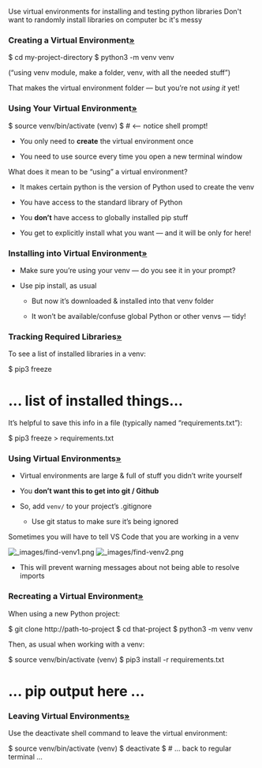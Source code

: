 Use virtual environments for installing and testing python libraries 
Don't want to randomly install libraries on computer bc it's messy 

### Creating a Virtual Environment[»](https://rithm-students-assets.s3.amazonaws.com/r38/lectures/python-tools/handout/index.html?AWSAccessKeyId=AKIA6I7NF475LYNA7YJL&Signature=92ndaMWfxOSWpiiwdNvGRNf%2B5o8%3D&Expires=1713934985#creating-a-virtual-environment "Link to this heading")

$ cd my-project-directory
$ python3 -m venv venv

(“using venv module, make a folder, venv, with all the needed stuff”)

That makes the virtual environment folder — but you’re not _using it_ yet!

### Using Your Virtual Environment[»](https://rithm-students-assets.s3.amazonaws.com/r38/lectures/python-tools/handout/index.html?AWSAccessKeyId=AKIA6I7NF475LYNA7YJL&Signature=92ndaMWfxOSWpiiwdNvGRNf%2B5o8%3D&Expires=1713934985#using-your-virtual-environment "Link to this heading")

$ source venv/bin/activate
(venv) $  # <-- notice shell prompt!

- You only need to **create** the virtual environment once
    
- You need to use source every time you open a new terminal window
    

What does it mean to be “using” a virtual environment?

- It makes certain python is the version of Python used to create the venv
    
- You have access to the standard library of Python
    
- You **don’t** have access to globally installed pip stuff
    
- You get to explicitly install what you want — and it will be only for here!
    

### Installing into Virtual Environment[»](https://rithm-students-assets.s3.amazonaws.com/r38/lectures/python-tools/handout/index.html?AWSAccessKeyId=AKIA6I7NF475LYNA7YJL&Signature=92ndaMWfxOSWpiiwdNvGRNf%2B5o8%3D&Expires=1713934985#installing-into-virtual-environment "Link to this heading")

- Make sure you’re using your venv — do you see it in your prompt?
    
- Use pip install, as usual
    
    - But now it’s downloaded & installed into that venv folder
        
    - It won’t be available/confuse global Python or other venvs — tidy!
        

### Tracking Required Libraries[»](https://rithm-students-assets.s3.amazonaws.com/r38/lectures/python-tools/handout/index.html?AWSAccessKeyId=AKIA6I7NF475LYNA7YJL&Signature=92ndaMWfxOSWpiiwdNvGRNf%2B5o8%3D&Expires=1713934985#tracking-required-libraries "Link to this heading")

To see a list of installed libraries in a venv:

$ pip3 freeze
# ... list of installed things...

It’s helpful to save this info in a file (typically named “requirements.txt”):

$ pip3 freeze > requirements.txt

### Using Virtual Environments[»](https://rithm-students-assets.s3.amazonaws.com/r38/lectures/python-tools/handout/index.html?AWSAccessKeyId=AKIA6I7NF475LYNA7YJL&Signature=92ndaMWfxOSWpiiwdNvGRNf%2B5o8%3D&Expires=1713934985#using-virtual-environments "Link to this heading")

- Virtual environments are large & full of stuff you didn’t write yourself
    
- You **don’t want this to get into git / Github**
    
- So, add `venv/` to your project’s .gitignore
    
    - Use git status to make sure it’s being ignored
        

Sometimes you will have to tell VS Code that you are working in a venv

![_images/find-venv1.png](https://rithm-students-assets.s3.amazonaws.com/r38/lectures/python-tools/handout/_images/find-venv1.png) ![_images/find-venv2.png](https://rithm-students-assets.s3.amazonaws.com/r38/lectures/python-tools/handout/_images/find-venv2.png)

- This will prevent warning messages about not being able to resolve imports
    

### Recreating a Virtual Environment[»](https://rithm-students-assets.s3.amazonaws.com/r38/lectures/python-tools/handout/index.html?AWSAccessKeyId=AKIA6I7NF475LYNA7YJL&Signature=92ndaMWfxOSWpiiwdNvGRNf%2B5o8%3D&Expires=1713934985#recreating-a-virtual-environment "Link to this heading")

When using a new Python project:

$ git clone http://path-to-project
$ cd that-project
$ python3 -m venv venv

Then, as usual when working with a venv:

$ source venv/bin/activate
(venv) $ pip3 install -r requirements.txt
# ... pip output here ...

### Leaving Virtual Environments[»](https://rithm-students-assets.s3.amazonaws.com/r38/lectures/python-tools/handout/index.html?AWSAccessKeyId=AKIA6I7NF475LYNA7YJL&Signature=92ndaMWfxOSWpiiwdNvGRNf%2B5o8%3D&Expires=1713934985#leaving-virtual-environments "Link to this heading")

Use the deactivate shell command to leave the virtual environment:

$ source venv/bin/activate
(venv) $ deactivate
$ # ... back to regular terminal ...